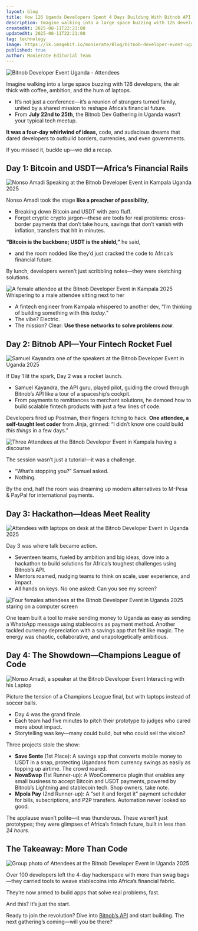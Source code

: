 ```yaml
---
layout: blog
title: How 126 Uganda Developers Spent 4 Days Building With Bitnob API
description: Imagine walking into a large space buzzing with 126 developers, the air thick with coffee, ambition, and the hum of laptops. It was a four-day whirlwind of ideas, code, and audacious dreams that dared developers to outbuild borders, currencies, and even governments.
createdAt: 2025-08-11T22:21:00
updatedAt: 2025-08-11T22:21:00
tag: technology
image: https://ik.imagekit.io/monierate/Blog/bitnob-developer-event-uganda-male-developers-in-the-audience.jpg
published: true
author: Monierate Editorial Team
---
```

![Bitnob Developer Event Uganda - Attendees](https://ik.imagekit.io/monierate/Blog/bitnob-developer-event-uganda-male-developers-in-the-audience.jpg)

Imagine walking into a large space buzzing with 126 developers, the air thick with coffee, ambition, and the hum of laptops.

- It’s not just a conference—it’s a reunion of strangers turned family, united by a shared mission to reshape Africa’s financial future.
- From **July 22nd to 25th**, the Bitnob Dev Gathering in Uganda wasn’t your typical tech meetup.

**It was a four-day whirlwind of ideas,** code, and audacious dreams that dared developers to outbuild borders, currencies, and even governments.

If you missed it, buckle up—we did a recap.

## Day 1: Bitcoin and USDT—Africa’s Financial Rails

![Nonso Amadi Speaking at the Bitnob Developer Event in Kampala Uganda 2025](https://ik.imagekit.io/monierate/Blog/bitnob-developer-event-uganda-speaker.jpg)

Nonso Amadi took the stage **like a preacher of possibility**, 

- Breaking down Bitcoin and USDT with zero fluff. 
- Forget cryptic crypto jargon—these are tools for real problems: cross-border payments that don’t take hours, savings that don’t vanish with inflation, transfers that hit in minutes. 

**“Bitcoin is the backbone; USDT is the shield,”** he said, 

- and the room nodded like they’d just cracked the code to Africa’s financial future.

By lunch, developers weren’t just scribbling notes—they were sketching solutions.

![A female attendee at the Bitnob Developer Event in Kampala 2025 Whispering to a male attendee sitting next to her](https://ik.imagekit.io/monierate/Blog/bitnob-developer-event-uganda-female-developer-whispering-to-her-neigbour.jpg)

- A fintech engineer from Kampala whispered to another dev, “I’m thinking of building something with this _today_.” 
- The vibe? Electric. 
- The mission? Clear: **Use these networks to solve problems&#32;_now_**.

## Day 2: Bitnob API—Your Fintech Rocket Fuel

![Samuel Kayandra one of the speakers at the Bitnob Developer Event in Uganda 2025](https://ik.imagekit.io/monierate/Blog/kayandra-speaker-bitnob-developer-event-uganda.jpg)

If Day 1 lit the spark, Day 2 was a rocket launch.

- Samuel Kayandra, the API guru, played pilot, guiding the crowd through Bitnob’s API like a tour of a spaceship’s cockpit.
- From payments to remittances to merchant solutions, he demoed how to build scalable fintech products with just a few lines of code.

Developers fired up Postman, their fingers itching to hack. **One attendee, a self-taught leet coder** from Jinja, grinned: “I didn’t know one could build _this things_ in a few days.”

![Three Attendees at the Bitnob Developer Event in Kampala having a discourse](https://ik.imagekit.io/monierate/Blog/bitnob-developer-event-in-uganda-kampala.jpg)

The session wasn’t just a tutorial—it was a challenge.

- “What’s stopping you?” Samuel asked.
- Nothing.

By the end, half the room was dreaming up modern alternatives to M-Pesa & PayPal for international payments.

## Day 3: Hackathon—Ideas Meet Reality

![Attendees with laptops on desk at the Bitnob Developer Event in Uganda 2025](https://ik.imagekit.io/monierate/Blog/attendes-with-laptop-on-table-at-the-bitnob-developer-event-in-uganda.jpg)

Day 3 was where talk became action. 

- Seventeen teams, fueled by ambition and big ideas, dove into a hackathon to build solutions for Africa’s toughest challenges using Bitnob’s API.
- Mentors roamed, nudging teams to think on scale, user experience, and impact.
- All hands on keys. No one asked: Can you see my screen?

![Four females attendees at the Bitnob Developer Event in Uganda 2025 staring on  a computer screen](https://ik.imagekit.io/monierate/Blog/bitnob-uganda-event-2025-kampala-four-females-developers.jpg)

One team built a tool to make sending money to Uganda as easy as sending a WhatsApp message using stablecoins as payment method. Another tackled currency depreciation with a savings app that felt like magic. The energy was chaotic, collaborative, and unapologetically ambitious.

## Day 4: The Showdown—Champions League of Code

![Nonso Amadi, a speaker at the Bitnob Developer Event Interacting with his Laptop](https://lh7-rt.googleusercontent.com/docsz/AD_4nXdQk3sAMla5vVvcZCgq3xk87wDjZv8Xz-ZW83Lx-_39Dk_sw2D_D1E8RFHT0DHamKvfaqmZP4FZGhSlskKa3H16BDPjwocePNuK1Mhl2-jre4HTULMD5AK8BPJqrEA8mkV5mKUd?key=3CRgk28u_MN2hRLTGFdE0A)

Picture the tension of a Champions League final, but with laptops instead of soccer balls. 

- Day 4 was the grand finale.
- Each team had five minutes to pitch their prototype to judges who cared more about impact.
- Storytelling was key—many could build, but who could sell the vision?

Three projects stole the show:

- **Save Sente** (1st Place): A savings app that converts mobile money to USDT in a snap, protecting Ugandans from currency swings as easily as topping up airtime. The crowd roared.
- **NovaSwap** (1st Runner-up): A WooCommerce plugin that enables any small business to accept Bitcoin and USDT payments, powered by Bitnob’s Lightning and stablecoin tech. Shop owners, take note.
- **Mpola Pay** (2nd Runner-up): A “set it and forget it” payment scheduler for bills, subscriptions, and P2P transfers. Automation never looked so good.

The applause wasn’t polite—it was thunderous. These weren’t just prototypes; they were glimpses of Africa’s fintech future, built in less than _24 hours_.

## The Takeaway: More Than Code

![Group photo of Attendees at the Bitnob Developer Event in Uganda 2025](https://ik.imagekit.io/monierate/Blog/bitnob-developer-event-uganda-attendee-full-photos.jpg)

Over 100 developers left the 4-day hackerspace with more than swag bags—they carried tools to weave stablecoins into Africa’s financial fabric. 

They’re now armed to build apps that solve real problems, fast. 

And this? It’s just the start.

Ready to join the revolution? Dive into [Bitnob’s API](https://docs.bitnob.com/docs/getting-started) and start building. The next gathering’s coming—will you be there?
